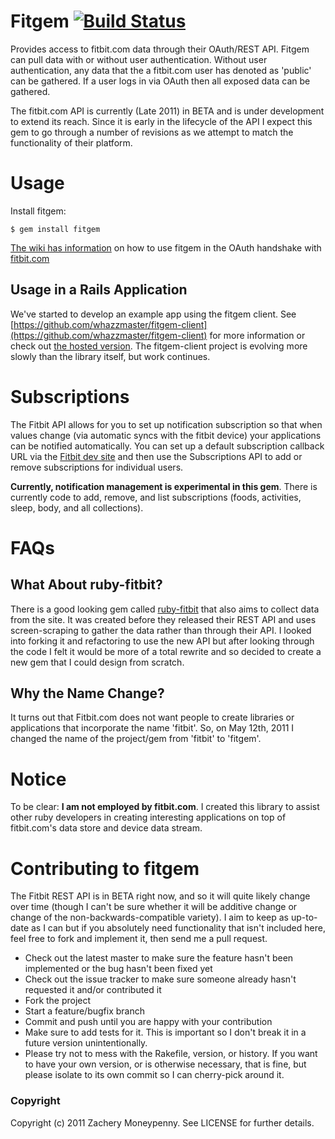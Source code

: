 # Fitgem [![Build Status](https://secure.travis-ci.org/whazzmaster/fitgem.png)](http://travis-ci.org/whazzmaster/fitgem)

Provides access to fitbit.com data through their OAuth/REST API.  Fitgem can pull data with or without user authentication. Without user authentication, any data that the a fitbit.com user has denoted as 'public' can be gathered.  If a user logs in via OAuth then all exposed data can be gathered.

The fitbit.com API is currently (Late 2011) in BETA and is under development to extend its reach.  Since it is early in the lifecycle of the API I expect this gem to go through a number of revisions as we attempt to match the functionality of their platform.

# Usage #

Install fitgem:
```
$ gem install fitgem
```

[The wiki has information](https://github.com/whazzmaster/fitgem/wiki/The-OAuth-Process) on how to use fitgem in the OAuth handshake with [fitbit.com](http://www.fitbit.com)

## Usage in a Rails Application ##

We've started to develop an example app using the fitgem client.  See [https://github.com/whazzmaster/fitgem-client](https://github.com/whazzmaster/fitgem-client) for more information or check out [the hosted version](http://www.fitbit-client.com). The fitgem-client project is evolving more slowly than the library itself, but work continues.

# Subscriptions #

The Fitbit API allows for you to set up notification subscription so that when values change (via automatic syncs with the fitbit device) your applications can be notified automatically.  You can set up a default subscription callback URL via the [Fitbit dev site](https://dev.fitbit.com/ 'Fitbit Developer Site') and then use the Subscriptions API to add or remove subscriptions for individual users.

__Currently, notification management is experimental in this gem__.  There is currently code to add, remove, and list subscriptions (foods, activities, sleep, body, and all collections).  


# FAQs 
## What About ruby-fitbit?

There is a good looking gem called [ruby-fitbit](https://github.com/danmayer/ruby-fitbit "ruby-fitbit") that also aims to collect data from the site.  It was created before they released their REST API and uses screen-scraping to gather the data rather than through their API.  I looked into forking it and refactoring to use the new API but after looking through the code I felt it would be more of a total rewrite and so decided to create a new gem that I could design from scratch.

## Why the Name Change?

It turns out that Fitbit.com does not want people to create libraries or applications that incorporate the name 'fitbit'.  So, on May 12th, 2011 I changed the name of the project/gem from 'fitbit' to 'fitgem'.

# Notice

To be clear: __I am not employed by fitbit.com__.  I created this library to assist other ruby developers in creating interesting applications on top of fitbit.com's data store and device data stream.

# Contributing to fitgem #

The Fitbit REST API is in BETA right now, and so it will quite likely change over time (though I can't be sure whether it will be additive change or change of the non-backwards-compatible variety).  I aim to keep as up-to-date as I can but if you absolutely need functionality that isn't included here, feel free to fork and implement it, then send me a pull request.

* Check out the latest master to make sure the feature hasn't been implemented or the bug hasn't been fixed yet
* Check out the issue tracker to make sure someone already hasn't requested it and/or contributed it
* Fork the project
* Start a feature/bugfix branch
* Commit and push until you are happy with your contribution
* Make sure to add tests for it. This is important so I don't break it in a future version unintentionally.
* Please try not to mess with the Rakefile, version, or history. If you want to have your own version, or is otherwise necessary, that is fine, but please isolate to its own commit so I can cherry-pick around it.

### Copyright ###

Copyright (c) 2011 Zachery Moneypenny. See LICENSE for further details.

